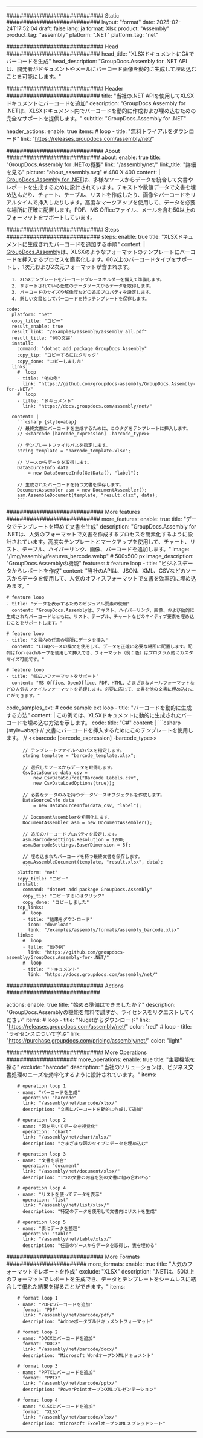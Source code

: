 



---
############################# Static ############################
layout: "format"
date:  2025-02-24T17:52:04
draft: false
lang: ja
format: Xlsx
product: "Assembly"
product_tag: "assembly"
platform: ".NET"
platform_tag: "net"

############################# Head ############################
head_title: "XLSXドキュメントにC#でバーコードを生成"
head_description: "GroupDocs.Assembly for .NET APIは、開発者がドキュメントやメールにバーコード画像を動的に生成して埋め込むことを可能にします。"

############################# Header ############################
title: "当社の.NET APIを使用してXLSXドキュメントにバーコードを追加" 
description: "GroupDocs.Assembly for .NETは、XLSXドキュメント内でバーコードを動的に作成および埋め込むための完全なサポートを提供します。"
subtitle: "GroupDocs.Assembly for .NET" 

header_actions:
  enable: true
  items:
    #  loop
    - title: "無料トライアルをダウンロード"
      link: "https://releases.groupdocs.com/assembly/net/"
      
############################# About ############################
about:
    enable: true
    title: "GroupDocs.Assembly for .NETの概要"
    link: "/assembly/net/"
    link_title: "詳細を見る"
    picture: "about_assembly.svg" # 480 X 400
    content: |
       [GroupDocs.Assembly for .NET](/assembly/net/)は、多様なソースからデータを統合して文書やレポートを生成するために設計されています。テキストや数値データで文書を埋め込んだり、チャート、テーブル、リストを作成したり、画像やバーコードをリアルタイムで挿入したりします。高度なマークアップを使用して、データを必要な場所に正確に配置します。PDF、MS Officeファイル、メールを含む50以上のフォーマットをサポートしています。

############################# Steps ############################
steps:
    enable: true
    title: "XLSXドキュメントに生成されたバーコードを追加する手順"
    content: |
      [GroupDocs.Assembly](/assembly/net/)は、XLSXのようなフォーマットのテンプレートにバーコードを挿入するプロセスを簡素化します。60以上のバーコードタイプをサポートし、1次元および2次元フォーマットが含まれます。
      
      1. XLSXテンプレートをバーコードプレースホルダーを備えて準備します。
      2. サポートされている任意のデータソースからデータを取得します。
      3. バーコードのサイズや解像度などの追加プロパティを設定します。
      4. 新しい文書としてバーコードを持つテンプレートを保存します。
   
    code:
      platform: "net"
      copy_title: "コピー"
      result_enable: true
      result_link: "/examples/assembly/assembly_all.pdf"
      result_title: "例の文書"
      install:
        command: "dotnet add package GroupDocs.Assembly"
        copy_tip: "コピーするにはクリック"
        copy_done: "コピーしました"
      links:
        #  loop
        - title: "他の例"
          link: "https://github.com/groupdocs-assembly/GroupDocs.Assembly-for-.NET/"
        #  loop
        - title: "ドキュメント"
          link: "https://docs.groupdocs.com/assembly/net/"
          
      content: |
        ```csharp {style=abap}
        // 最終文書にバーコードを生成するために、このタグをテンプレートに挿入します。
        // <<barcode [barcode_expression] -barcode_type>>

        // テンプレートファイルパスを指定します。
        string template = "barcode_template.xlsx";

        // ソースからデータを取得します。
        DataSourceInfo data 
            = new DataSourceInfo(GetData(), "label");

        // 生成されたバーコードを持つ文書を保存します。
        DocumentAssembler asm = new DocumentAssembler();
        asm.AssembleDocument(template, "result.xlsx", data);
        ```            

############################# More features ############################
more_features:
  enable: true
  title: "データでテンプレートを埋めて文書を生成"
  description: "GroupDocs.Assembly for .NETは、人気のフォーマットで文書を作成するプロセスを簡素化するように設計されています。高度なテンプレートとマークアップを使用して、チャート、リスト、テーブル、ハイパーリンク、画像、バーコードを追加します。"
  image: "/img/assembly/features_barcode.webp" # 500x500 px
  image_description: "GroupDocs.Assemblyの機能"
  features:
    # feature loop
    - title: "ビジネスデータからレポートを作成"
      content: "当社のAPIは、JSON、XML、CSVなどのソースからデータを使用して、人気のオフィスフォーマットで文書を効率的に埋め込みます。"

    # feature loop
    - title: "データを表示するためのビジュアル要素の使用"
      content: "GroupDocs.Assemblyは、テキスト、ハイパーリンク、画像、および動的に生成されたバーコードとともに、リスト、テーブル、チャートなどのネイティブ要素を埋め込むことをサポートします。"

    # feature loop
    - title: "文書内の任意の場所にデータを挿入"
      content: "LINQベースの構文を使用して、データを正確に必要な場所に配置します。配列はfor-eachループを使用して挿入でき、フォーマット（例：色）はプログラム的にカスタマイズ可能です。"

    # feature loop
    - title: "幅広いフォーマットをサポート"
      content: "MS Office、OpenOffice、PDF、HTML、さまざまなメールフォーマットなどの人気のファイルフォーマットを処理します。必要に応じて、文書を他の文書に埋め込むことができます。"
      
  code_samples_ext:
    # code sample ext loop
    - title: "バーコードを動的に生成する方法"
      content: |
        この例では、XLSXドキュメントに動的に生成されたバーコードを埋め込む方法を示します。
      code:
        title: "C#"
        content: |
          ```csharp {style=abap}
          // 文書にバーコードを挿入するためにこのテンプレートを使用します。
          // <<barcode [barcode_expression] -barcode_type>>

          // テンプレートファイルへのパスを指定します。
          string template = "barcode_template.xlsx";

          // 選択したソースからデータを取得します。
          CsvDataSource data_csv =
              new CsvDataSource("Barcode Labels.csv", 
              new CsvDataLoadOptions(true));

          // 必要なデータのみを持つデータソースオブジェクトを作成します。
          DataSourceInfo data 
              = new DataSourceInfo(data_csv, "label");

          // DocumentAssemblerを初期化します。
          DocumentAssembler asm = new DocumentAssembler();

          // 追加のバーコードプロパティを設定します。
          asm.BarcodeSettings.Resolution = 1200;
          asm.BarcodeSettings.BaseYDimension = 5f;

          // 埋め込まれたバーコードを持つ最終文書を保存します。
          asm.AssembleDocument(template, "result.xlsx", data);
          ```
        platform: "net"
        copy_title: "コピー"
        install:
          command: "dotnet add package GroupDocs.Assembly"
          copy_tip: "コピーするにはクリック"
          copy_done: "コピーしました"
        top_links:
          #  loop
          - title: "結果をダウンロード"
            icon: "download"
            link: "/examples/assembly/formats/assembly_barcode.xlsx"
        links:
          #  loop
          - title: "他の例"
            link: "https://github.com/groupdocs-assembly/GroupDocs.Assembly-for-.NET/"
          #  loop
          - title: "ドキュメント"
            link: "https://docs.groupdocs.com/assembly/net/"
            

            


############################# Actions ############################

actions:
  enable: true
  title: "始める準備はできましたか？"
  description: "GroupDocs.Assemblyの機能を無料で試すか、ライセンスをリクエストしてください"
  items:
    #  loop
    - title: "Nugetからダウンロード"
      link: "https://releases.groupdocs.com/assembly/net/"
      color: "red"
        #  loop
    - title: "ライセンスについて学ぶ"
      link: "https://purchase.groupdocs.com/pricing/assembly/net/"
      color: "light"


############################# More Operations #####################
more_operations:
    enable: true
    title: "主要機能を探る"
    exclude: "barcode"
    description: "当社のソリューションは、ビジネス文書処理のニーズを効率化するように設計されています。"
    items: 
          
        # operation loop 1
        - name: "バーコードを生成"
          operation: "barcode"
          link: "/assembly/net/barcode/xlsx/"
          description: "文書にバーコードを動的に作成して追加"

        # operation loop 2
        - name: "図を用いてデータを視覚化"
          operation: "chart"
          link: "/assembly/net/chart/xlsx/"
          description: "さまざまな図のタイプにデータを埋め込む"

        # operation loop 3
        - name: "文書を統合"
          operation: "document"
          link: "/assembly/net/document/xlsx/"
          description: "1つの文書の内容を別の文書に組み合わせる"

        # operation loop 4
        - name: "リストを使ってデータを表示"
          operation: "list"
          link: "/assembly/net/list/xlsx/"
          description: "特定のデータを使用して文書内にリストを生成"

        # operation loop 5
        - name: "表にデータを整理"
          operation: "table"
          link: "/assembly/net/table/xlsx/"
          description: "任意のソースからデータを取得し、表を埋める"
         
          
############################# More Formats ########################
more_formats:
    enable: true
    title: "人気のフォーマットでレポートを作成"
    exclude: "XLSX"
    description: ".NETは、50以上のフォーマットでレポートを生成でき、データとテンプレートをシームレスに結合して優れた結果を得ることができます。"
    items: 
          
        # format loop 1
        - name: "PDFにバーコードを追加"
          format: "PDF"
          link: "/assembly/net/barcode/pdf/"
          description: "Adobeポータブルドキュメントフォーマット"
          
        # format loop 2
        - name: "DOCXにバーコードを追加"
          format: "DOCX"
          link: "/assembly/net/barcode/docx/"
          description: "Microsoft WordオープンXMLドキュメント"
          
        # format loop 3
        - name: "PPTXにバーコードを追加"
          format: "PPTX"
          link: "/assembly/net/barcode/pptx/"
          description: "PowerPointオープンXMLプレゼンテーション"
          
        # format loop 4
        - name: "XLSXにバーコードを追加"
          format: "XLSX"
          link: "/assembly/net/barcode/xlsx/"
          description: "Microsoft ExcelオープンXMLスプレッドシート"


          

---